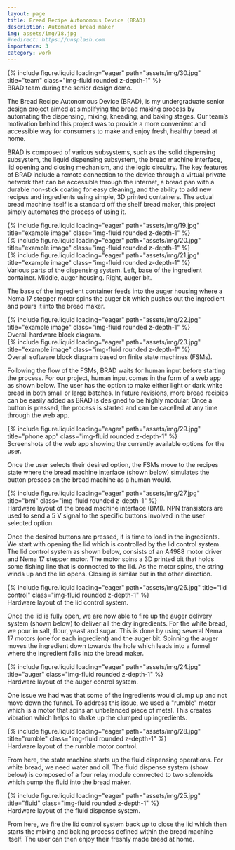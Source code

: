 ```yaml
---
layout: page
title: Bread Recipe Autonomous Device (BRAD)
description: Automated bread maker 
img: assets/img/18.jpg
#redirect: https://unsplash.com
importance: 3
category: work
---
```


<div class="row justify-content-sm-center">
    <div class="col-sm mt-3 mt-md-0">
        {% include figure.liquid loading="eager" path="assets/img/30.jpg" title="team" class="img-fluid rounded z-depth-1" %}
    </div>
</div>
<div class="caption">
    BRAD team during the senior design demo. 
</div>

The Bread Recipe Autonomous Device (BRAD), is my undergraduate senior design project aimed at simplifying the bread making process by automating the dispensing, mixing, kneading, and baking stages. Our team’s motivation behind this project was to provide a more convenient and accessible way for consumers to make and enjoy fresh, healthy bread at home.

BRAD is composed of various subsystems, such as the solid dispensing subsystem, the liquid dispensing subsystem, the bread machine interface, lid opening and closing mechanism, and the logic circuitry. The key features of BRAD include a remote connection to the device through a virtual private network that can be accessible through the internet, a bread pan with a durable non-stick coating for easy cleaning, and the ability to add new recipes and ingredients using simple, 3D printed containers. The actual bread machine itself is a standard off the shelf bread maker, this project simply automates the process of using it. 

<div class="row">
    <div class="col-sm mt-3 mt-md-0">
        {% include figure.liquid loading="eager" path="assets/img/19.jpg" title="example image" class="img-fluid rounded z-depth-1" %}
    </div>
    <div class="col-sm mt-3 mt-md-0">
        {% include figure.liquid loading="eager" path="assets/img/20.jpg" title="example image" class="img-fluid rounded z-depth-1" %}
    </div>
    <div class="col-sm mt-3 mt-md-0">
        {% include figure.liquid loading="eager" path="assets/img/21.jpg" title="example image" class="img-fluid rounded z-depth-1" %}
    </div>
</div>
<div class="caption">
    Various parts of the dispensing system. Left, base of the ingredient container. Middle, auger housing. Right, auger bit. 
</div>

The base of the ingredient container feeds into the auger housing where a Nema 17 stepper motor spins the auger bit which pushes out the ingredient and pours it into the bread maker. 

<div class="row justify-content-sm-center">
    <div class="col-sm-8 mt-3 mt-md-0">
        {% include figure.liquid loading="eager" path="assets/img/22.jpg" title="example image" class="img-fluid rounded z-depth-1" %}
    </div>
</div>
<div class="caption">
    Overall hardware block diagram.
</div>

<div class="row justify-content-sm-center">
    <div class="col-sm-7 mt-3 mt-md-0">
        {% include figure.liquid loading="eager" path="assets/img/23.jpg" title="example image" class="img-fluid rounded z-depth-1" %}
    </div>
</div>
<div class="caption">
    Overall software block diagram based on finite state machines (FSMs).
</div>

Following the flow of the FSMs, BRAD waits for human input before starting the process. For our project, human input comes in the form of a web app as shown below. The user has the option to make either light or dark white bread in both small or large batches. In future revisions, more bread recipies can be easily added as BRAD is designed to be highly modular. Once a button is pressed, the process is started and can be cacelled at any time through the web app. 

<div class="row justify-content-sm-center">
    <div class="col-sm-8 mt-3 mt-md-0">
        {% include figure.liquid loading="eager" path="assets/img/29.jpg" title="phone app" class="img-fluid rounded z-depth-1" %}
    </div>
</div>
<div class="caption">
    Screenshots of the web app showing the currently available options for the user.
</div>

Once the user selects their desired option, the FSMs move to the recipes state where the bread machine interface (shown below) simulates the button presses on the bread machine as a human would.

<div class="row justify-content-sm-center">
    <div class="col-sm-6 mt-3 mt-md-0">
        {% include figure.liquid loading="eager" path="assets/img/27.jpg" title="bmi" class="img-fluid rounded z-depth-1" %}
    </div>
</div>
<div class="caption">
    Hardware layout of the bread machine interface (BMI). NPN transistors are used to send a 5 V signal to the specific buttons involved in the user selected option. 
</div>

Once the desired buttons are pressed, it is time to load in the ingredients. We start with opening the lid which is controlled by the lid control system. The lid control system as shown below, consists of an A4988 motor driver and Nema 17 stepper motor. The motor spins a 3D printed bit that holds some fishing line that is connected to the lid. As the motor spins, the string winds up and the lid opens. Closing is similar but in the other direction. 

<div class="row justify-content-sm-center">
    <div class="col-sm-6 mt-3 mt-md-0">
        {% include figure.liquid loading="eager" path="assets/img/26.jpg" title="lid control" class="img-fluid rounded z-depth-1" %}
    </div>
</div>
<div class="caption">
    Hardware layout of the lid control system. 
</div>

Once the lid is fully open, we are now able to fire up the auger delivery system (shown below) to deliver all the dry ingredients. For the white bread, we pour in salt, flour, yeast and sugar. This is done by using several Nema 17 motors (one for each ingredient) and the auger bit. Spinning the auger moves the ingredient down towards the hole which leads into a funnel where the ingredient falls into the bread maker.  

<div class="row justify-content-sm-center">
    <div class="col-sm-6 mt-3 mt-md-0">
        {% include figure.liquid loading="eager" path="assets/img/24.jpg" title="auger" class="img-fluid rounded z-depth-1" %}
    </div>
</div>
<div class="caption">
    Hardware layout of the auger control system. 
</div>

One issue we had was that some of the ingredients would clump up and not move down the funnel. To address this issue, we used a "rumble" motor which is a motor that spins an unbalanced piece of metal. This creates vibration which helps to shake up the clumped up ingredients. 

<div class="row justify-content-sm-center">
    <div class="col-sm-6 mt-3 mt-md-0">
        {% include figure.liquid loading="eager" path="assets/img/28.jpg" title="rumble" class="img-fluid rounded z-depth-1" %}
    </div>
</div>
<div class="caption">
    Hardware layout of the rumble motor control. 
</div>

From here, the state machine starts up the fluid dispensing operations. For white bread, we need water and oil. The fluid dispense system (show below) is composed of a four relay module connected to two solenoids which pump the fluid into the bread maker. 

<div class="row justify-content-sm-center">
    <div class="col-sm-6 mt-3 mt-md-0">
        {% include figure.liquid loading="eager" path="assets/img/25.jpg" title="fluid" class="img-fluid rounded z-depth-1" %}
    </div>
</div>
<div class="caption">
    Hardware layout of the fluid dispense system. 
</div>

From here, we fire the lid control system back up to close the lid which then starts the mixing and baking process defined within the bread machine itself. The user can then enjoy their freshly made bread at home.  